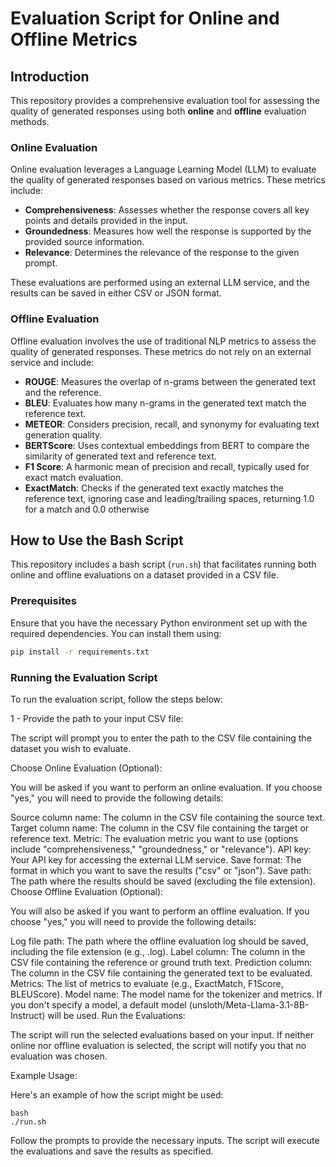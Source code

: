# Evaluation Script for Online and Offline Metrics

## Introduction

This repository provides a comprehensive evaluation tool for assessing the quality of generated responses using both **online** and **offline** evaluation methods.

### Online Evaluation

Online evaluation leverages a Language Learning Model (LLM) to evaluate the quality of generated responses based on various metrics. These metrics include:

- **Comprehensiveness**: Assesses whether the response covers all key points and details provided in the input.
- **Groundedness**: Measures how well the response is supported by the provided source information.
- **Relevance**: Determines the relevance of the response to the given prompt.

These evaluations are performed using an external LLM service, and the results can be saved in either CSV or JSON format.

### Offline Evaluation

Offline evaluation involves the use of traditional NLP metrics to assess the quality of generated responses. These metrics do not rely on an external service and include:

- **ROUGE**: Measures the overlap of n-grams between the generated text and the reference.
- **BLEU**: Evaluates how many n-grams in the generated text match the reference text.
- **METEOR**: Considers precision, recall, and synonymy for evaluating text generation quality.
- **BERTScore**: Uses contextual embeddings from BERT to compare the similarity of generated text and reference text.
- **F1 Score**: A harmonic mean of precision and recall, typically used for exact match evaluation.
- **ExactMatch**: Checks if the generated text exactly matches the reference text, ignoring case and leading/trailing spaces, returning 1.0 for a match and 0.0 otherwise

## How to Use the Bash Script

This repository includes a bash script (`run.sh`) that facilitates running both online and offline evaluations on a dataset provided in a CSV file.

### Prerequisites

Ensure that you have the necessary Python environment set up with the required dependencies. You can install them using:

```bash
pip install -r requirements.txt
```

### Running the Evaluation Script
To run the evaluation script, follow the steps below:

1 - Provide the path to your input CSV file:

The script will prompt you to enter the path to the CSV file containing the dataset you wish to evaluate.

Choose Online Evaluation (Optional):

You will be asked if you want to perform an online evaluation. If you choose "yes," you will need to provide the following details:

Source column name: The column in the CSV file containing the source text.
Target column name: The column in the CSV file containing the target or reference text.
Metric: The evaluation metric you want to use (options include "comprehensiveness," "groundedness," or "relevance").
API key: Your API key for accessing the external LLM service.
Save format: The format in which you want to save the results ("csv" or "json").
Save path: The path where the results should be saved (excluding the file extension).
Choose Offline Evaluation (Optional):

You will also be asked if you want to perform an offline evaluation. If you choose "yes," you will need to provide the following details:

Log file path: The path where the offline evaluation log should be saved, including the file extension (e.g., .log).
Label column: The column in the CSV file containing the reference or ground truth text.
Prediction column: The column in the CSV file containing the generated text to be evaluated.
Metrics: The list of metrics to evaluate (e.g., ExactMatch, F1Score, BLEUScore).
Model name: The model name for the tokenizer and metrics. If you don't specify a model, a default model (unsloth/Meta-Llama-3.1-8B-Instruct) will be used.
Run the Evaluations:

The script will run the selected evaluations based on your input. If neither online nor offline evaluation is selected, the script will notify you that no evaluation was chosen.

Example Usage:

Here's an example of how the script might be used:
```
bash
./run.sh
```
Follow the prompts to provide the necessary inputs. The script will execute the evaluations and save the results as specified.
